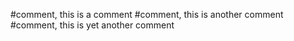 #comment, this is a comment
#comment, this is another comment
#comment, this is yet another comment
